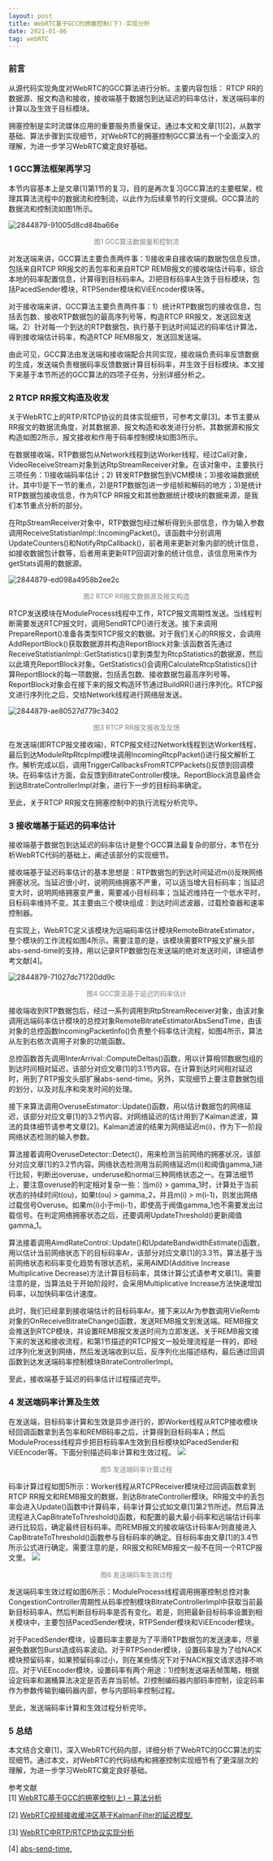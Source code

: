 ```yaml
---
layout: post
title: WebRTC基于GCC的拥塞控制(下)-实现分析
date: 2021-01-06
tag: webRTC
---
```


### 前言
从源代码实现角度对WebRTC的GCC算法进行分析。主要内容包括： RTCP RR的数据源、报文构造和接收，接收端基于数据包到达延迟的码率估计，发送端码率的计算以及生效于目标模块。


拥塞控制是实时流媒体应用的重要服务质量保证。通过本文和文章[1][2]，从数学基础、算法步骤到实现细节，对WebRTC的拥塞控制GCC算法有一个全面深入的理解，为进一步学习WebRTC奠定良好基础。

### 1 GCC算法框架再学习

本节内容基本上是文章[1]第1节的复习，目的是再次复习GCC算法的主要框架，梳理其算法流程中的数据流和控制流，以此作为后续章节的行文提纲。GCC算法的数据流和控制流如图1所示。

![2844879-91005d8cd84ba66e](http://image.smartjames.cn/mweb/20210105/16098246662333.png)

<center><font color="#808080" size="2">图1 GCC算法数据量和控制流</font></center>

对发送端来讲，GCC算法主要负责两件事：1)接收来自接收端的数据包信息反馈，包括来自RTCP RR报文的丢包率和来自RTCP REMB报文的接收端估计码率，综合本地的码率配置信息，计算得到目标码率A。2)把目标码率A生效于目标模块，包括PacedSender模块，RTPSender模块和ViEEncoder模块等。

对于接收端来讲，GCC算法主要负责两件事：1）统计RTP数据包的接收信息，包括丢包数、接收RTP数据包的最高序列号等，构造RTCP RR报文，发送回发送端。2）针对每一个到达的RTP数据包，执行基于到达时间延迟的码率估计算法，得到接收端估计码率，构造RTCP REMB报文，发送回发送端。

由此可见，GCC算法由发送端和接收端配合共同实现，接收端负责码率反馈数据的生成，发送端负责根据码率反馈数据计算目标码率，并生效于目标模块。本文接下来基于本节所述的GCC算法的四项子任务，分别详细分析之。


### 2 RTCP RR报文构造及收发
关于WebRTC上的RTP/RTCP协议的具体实现细节，可参考文章[3]。本节主要从RR报文的数据流角度，对其数据源、报文构造和收发进行分析。其数据源和报文构造如图2所示，报文接收和作用于码率控制模块如图3所示。

在数据接收端，RTP数据包从Network线程到达Worker线程，经过Call对象，VideoReceiveStream对象到达RtpStreamReceiver对象。在该对象中，主要执行三项任务：1)接收端码率估计；2) 转发RTP数据包到VCM模块；3)接收端数据统计。其中1)是下一节的重点，2)是RTP数据包进一步组帧和解码的地方；3)是统计RTP数据包接收信息，作为RTCP RR报文和其他数据统计模块的数据来源，是我们本节重点分析的部分。

在RtpStreamReceiver对象中，RTP数据包经过解析得到头部信息，作为输入参数调用ReceiveStatistianImpl::IncomingPacket()。该函数中分别调用UpdateCounters()和NotifyRtpCallback()，前者用来更新对象内部的统计信息，如接收数据包计数等，后者用来更新RTP回调对象的统计信息，该信息用来作为getStats调用的数据源。

![2844879-ed098a4958b2ee2c](http://image.smartjames.cn/mweb/20210105/16098246932212.png)
<center><font color="#808080" size="2">图2 RTCP RR报文数据源及报文构造</font></center>

RTCP发送模块在ModuleProcess线程中工作，RTCP报文周期性发送。当线程判断需要发送RTCP报文时，调用SendRTCP()进行发送。接下来调用PrepareReport()准备各类型RTCP报文的数据。对于我们关心的RR报文，会调用AddReportBlock()获取数据源并构造ReportBlock对象:该函数首先通过ReceiveStatistianImpl::GetStatistics()拿到类型为RtcpStatistics的数据源，然后以此填充ReportBlock对象。GetStatistics()会调用CalculateRtcpStatistics()计算ReportBlock的每一项数据，包括丢包数、接收数据包最高序列号等。ReportBlock对象会在接下来的报文构造环节通过BuildRR()进行序列化。RTCP报文进行序列化之后，交给Network线程进行网络层发送。

![2844879-ae80527d779c3402](http://image.smartjames.cn/mweb/20210105/16098247057859.png)
<center><font color="#808080" size="2">图3 RTCP RR报文接收及反馈</font></center>

在发送端(即RTCP报文接收端)，RTCP报文经过Network线程到达Worker线程，最后到达ModuleRtpRtcpImpl模块调用IncomingRtcpPacket()进行报文解析工作。解析完成以后，调用TriggerCallbacksFromRTCPPackets()反馈到回调模块。在码率估计方面，会反馈到BitrateController模块。ReportBlock消息最终会到达BitrateControllerImpl对象，进行下一步的目标码率确定。

至此，关于RTCP RR报文在拥塞控制中的执行流程分析完毕。

### 3 接收端基于延迟的码率估计
接收端基于数据包到达延迟的码率估计是整个GCC算法最复杂的部分，本节在分析WebRTC代码的基础上，阐述该部分的实现细节。

接收端基于延迟码率估计的基本思想是：RTP数据包的到达时间延迟m(i)反映网络拥塞状况。当延迟很小时，说明网络拥塞不严重，可以适当增大目标码率；当延迟变大时，说明网络拥塞变严重，需要减小目标码率；当延迟维持在一个低水平时，目标码率维持不变。其主要由三个模块组成：到达时间滤波器，过载检查器和速率控制器。

在实现上，WebRTC定义该模块为远端码率估计模块RemoteBitrateEstimator，整个模块的工作流程如图4所示。需要注意的是，该模块需要RTP报文扩展头部abs-send-time的支持，用以记录RTP数据包在发送端的绝对发送时间，详细请参考文献[4]。

![2844879-71027dc71720dd9c](http://image.smartjames.cn/mweb/20210105/16098247269312.png)
<center><font color="#808080" size="2">图4 GCC算法基于延迟的码率估计</font></center>

接收端收到RTP数据包后，经过一系列调用到RtpStreamReceiver对象，由该对象调用远端码率估计模块的总控对象RemoteBitrateEstimatorAbsSendTime，由该对象的总控函数IncomingPacketInfo()负责整个码率估计流程，如图4所示，算法从左到右依次调用子对象的功能函数。

总控函数首先调用InterArrival::ComputeDeltas()函数，用以计算相邻数据包组的到达时间相对延迟，该部分对应文章[1]的3.1节内容。在计算到达时间相对延迟时，用到了RTP报文头部扩展abs-send-time。另外，实现细节上要注意数据包组的划分，以及对乱序和突发时间的处理。

接下来算法调用OveruseEstimator::Update()函数，用以估计数据包的网络延迟，该部分对应文章[1]的3.2节内容。对网络延迟的估计用到了Kalman滤波，算法的具体细节请参考文章[2]。Kalman滤波的结果为网络延迟m(i)，作为下一阶段网络状态检测的输入参数。

算法接着调用OveruseDetector::Detect()，用来检测当前网络的拥塞状况，该部分对应文章[1]的3.2节内容。网络状态检测用当前网络延迟m(i)和阈值gamma_1进行比较，判断出overuse，underuse和normal三种网络状态之一。在算法细节上，要注意overuse的判定相对复杂一些：当m(i) > gamma_1时，计算处于当前状态的持续时间t(ou)，如果t(ou) > gamma_2，并且m(i) > m(i-1)，则发出网络过载信号Overuse。如果m(i)小于m(i-1)，即使高于阀值gamma_1也不需要发出过载信号。在判定网络拥塞状态之后，还要调用UpdateThreshold()更新阈值gamma_1。

算法接着调用AimdRateControl::Update()和UpdateBandwidthEstimate()函数，用以估计当前网络状态下的目标码率Ar，该部分对应文章[1]的3.3节。算法基于当前网络状态和码率变化趋势有限状态机，采用AIMD(Additive Increase Multiplicative Decrease)方法计算目标码率，具体计算公式请参考文章[1]。需要注意的是，当算法处于开始阶段时，会采用Multiplicative Increase方法快速增加码率，以加快码率估计速度。

此时，我们已经拿到接收端估计的目标码率Ar。接下来以Ar为参数调用VieRemb对象的OnReceiveBitrateChange()函数，发送REMB报文到发送端。REMB报文会推送到RTCP模块，并设置REMB报文发送时间为立即发送。关于REMB报文接下来的发送和接收流程，和第1节描述的RTCP报文一般处理流程是一样的，即经过序列化发送到网络，然后发送端收到以后，反序列化出描述结构，最后通过回调函数到达发送端码率控制模块BitrateControllerImpl。

至此，接收端基于延迟的码率估计过程描述完毕。

### 4 发送端码率计算及生效

在发送端，目标码率计算和生效是异步进行的，即Worker线程从RTCP接收模块经回调函数拿到丢包率和REMB码率之后，计算得到目标码率A；然后ModuleProcess线程异步把目标码率A生效到目标模块如PacedSender和ViEEncoder等。下面分别描述码率计算和生效过程。
![](http://image.smartjames.cn/mweb/20210105/16098247455890.png)
<center><font color="#808080" size="2">图5 发送端码率计算过程</font></center>

码率计算过程如图5所示：Worker线程从RTCPReceiver模块经过回调函数拿到RTCP RR报文和REMB报文的数据，到达BitrateController模块。RR报文中的丢包率会进入Update()函数中计算码率，码率计算公式如文章[1]第2节所述。然后算法流程进入CapBitrateToThreshold()函数，和配置的最大最小码率和远端估计码率进行比较后，确定最终目标码率。而REMB报文的接收端估计码率Ar则直接进入CapBitrateToThreshold()函数参与目标码率的确定。目标码率由文章[1]的3.4节所示公式进行确定。需要注意的是，RR报文和REMB报文一般不在同一个RTCP报文里。
![](http://image.smartjames.cn/mweb/20210105/16098247656332.png)
<center><font color="#808080" size="2">图6 发送端码率生效过程</font></center>

发送端码率生效过程如图6所示：ModuleProcess线程调用拥塞控制总控对象CongestionController周期性从码率控制模块BitrateControllerImpl中获取当前最新目标码率A，然后判断目标码率是否有变化。若是，则把最新目标码率设置到相关模块中，主要包括PacedSender模块，RTPSender模块和ViEEncoder模块。

对于PacedSender模块，设置码率主要是为了平滑RTP数据包的发送速率，尽量避免数据包Burst造成码率波动。对于RTPSender模块，设置码率是为了给NACK模块预留码率，如果预留码率过小，则在某些情况下对于NACK报文请求选择不响应。对于ViEEncoder模块，设置码率有两个用途：1)控制发送端丢帧策略，根据设定码率和漏桶算法决定是否丢弃当前帧。2)控制编码器内部码率控制，设定码率作为参数传输到编码器内部，参与内部码率控制过程。

至此，发送端码率计算和生效过程分析完毕。

### 5 总结
本文结合文章[1]，深入WebRTC代码内部，详细分析了WebRTC的GCC算法的实现细节。通过本文，对WebRTC的代码结构和拥塞控制实现细节有了更深层次的理解，为进一步学习WebRTC奠定良好基础。

参考文献  
[1] [WebRTC基于GCC的拥塞控制(上) – 算法分析](http://www.jianshu.com/p/0f7ee0e0b3be)

[2] [WebRTC视频接收缓冲区基于KalmanFilter的延迟模型.](http://www.jianshu.com/p/bb34995c549a)

[3] [WebRTC中RTP/RTCP协议实现分析](http://www.jianshu.com/p/c84be6f3ddf3)

[4] [abs-send-time.](https://webrtc.org/experiments/rtp-hdrext/abs-send-time/) 